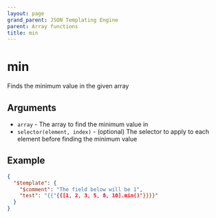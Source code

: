 ```yaml
---
layout: page
grand_parent: JSON Templating Engine
parent: Array functions
title: min
---
```


# min

Finds the minimum value in the given array
## Arguments

- `array` - The array to find the minimum value in
- `selector(element, index)` - (optional) The selector to apply to each element before finding the minimum value

## Example

```json
{
  "$template": {
	"$comment": "The field below will be 1",
	"test": "{{"{{[1, 2, 3, 5, 8, 10].min()"}}}}"
  }
}
```
